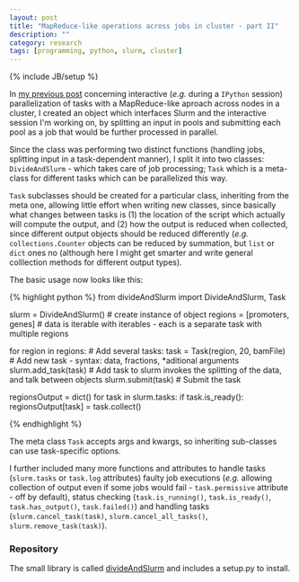 ```yaml
---
layout: post
title: "MapReduce-like operations across jobs in cluster - part II"
description: ""
category: research
tags: [programming, python, slurm, cluster]
---
```

{% include JB/setup %}

In [my previous post](http://andre-rendeiro.me/2015/01/31/mapreduce_slurm/) concerning interactive (*e.g.* during a `IPython` session) parallelization of tasks with a MapReduce-like aproach across nodes in a cluster, I created an object which interfaces Slurm and the interactive session I'm working on, by splitting an input in pools and submitting each pool as a job that would be further processed in parallel.

Since the class was performing two distinct functions (handling jobs, splitting input in a task-dependent manner), I split it into two classes: `DivideAndSlurm` - which takes care of job processing; `Task` which is a meta-class for different tasks which can be parallelized this way.

`Task` subclasses should be created for a particular class, inheriting from the meta one, allowing little effort when writing new classes, since basically what changes between tasks is (1) the location of the script which actually will compute the output, and (2) how the output is reduced when collected, since different output objects should be reduced differently (*e.g.* `collections.Counter` objects can be reduced by summation, but `list` or `dict` ones no (although here I might get smarter and write general colllection methods for different output types).

The basic usage now looks like this:

{% highlight python %}
from divideAndSlurm import DivideAndSlurm, Task

slurm = DivideAndSlurm() # create instance of object
regions = [promoters, genes] # data is iterable with iterables - each is a separate task with multiple regions

for region in regions: # Add several tasks:
	task = Task(region, 20, bamFile) # Add new task - syntax: data, fractions, *aditional arguments
    slurm.add_task(task)  # Add task to slurm invokes the splitting of the data, and talk between objects
	slurm.submit(task)  # Submit the task

regionsOutput = dict()
for task in slurm.tasks:
    if task.is_ready():
        regionsOutput[task] = task.collect()

{% endhighlight %}

The meta class `Task` accepts args and kwargs, so inheriting sub-classes can use task-specific options.

I further included many more functions and attributes to handle tasks (`slurm.tasks` or `task.log` attributes) faulty job executions (*e.g.* allowing collection of output even if some jobs would fail - `task.permissive` attribute - off by default), status checking (`task.is_running()`, `task.is_ready()`, `task.has_output()`, `task.failed()`) and handling tasks (`slurm.cancel_task(task)`, `slurm.cancel_all_tasks()`, `slurm.remove_task(task)`).


### Repository
The small library is called [divideAndSlurm](https://github.com/afrendeiro/divideAndSlurm) and includes a setup.py to install.
